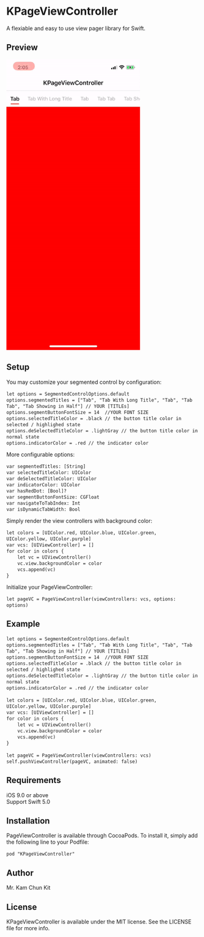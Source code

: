 # KPageViewController

A flexiable and easy to use view pager library for Swift.

## Preview
<img src="Screenshot/ezgif-4-2168d0e5043a.gif" width=350/>

## Setup
You may customize your segmented control by configuration:
```
let options = SegmentedControlOptions.default
options.segmentedTitles = ["Tab", "Tab With Long Title", "Tab", "Tab Tab", "Tab Showing in Half"] // YOUR [TITLEs]
options.segmentButtonFontSize = 14  //YOUR FONT SIZE
options.selectedTitleColor = .black // the button title color in selected / highlighed state
options.deSelectedTitleColor = .lightGray // the button title color in normal state
options.indicatorColor = .red // the indicator color
```

More configurable options:
```
var segmentedTitles: [String] 
var selectedTitleColor: UIColor
var deSelectedTitleColor: UIColor
var indicatorColor: UIColor
var hasRedDot: [Bool]?
var segmentButtonFontSize: CGFloat
var navigateToTabIndex: Int
var isDynamicTabWidth: Bool
```

Simply render the view controllers with background color:
```
let colors = [UIColor.red, UIColor.blue, UIColor.green, UIColor.yellow, UIColor.purple]
var vcs: [UIViewController] = []
for color in colors {
    let vc = UIViewController()
    vc.view.backgroundColor = color
    vcs.append(vc)
}
```

Initialize your PageViewController:
```
let pageVC = PageViewController(viewControllers: vcs, options: options)
```

## Example
```
let options = SegmentedControlOptions.default
options.segmentedTitles = ["Tab", "Tab With Long Title", "Tab", "Tab Tab", "Tab Showing in Half"] // YOUR [TITLEs]
options.segmentButtonFontSize = 14  //YOUR FONT SIZE
options.selectedTitleColor = .black // the button title color in selected / highlighed state
options.deSelectedTitleColor = .lightGray // the button title color in normal state
options.indicatorColor = .red // the indicator color

let colors = [UIColor.red, UIColor.blue, UIColor.green, UIColor.yellow, UIColor.purple]
var vcs: [UIViewController] = []
for color in colors {
    let vc = UIViewController()
    vc.view.backgroundColor = color
    vcs.append(vc)
}

let pageVC = PageViewController(viewControllers: vcs)
self.pushViewController(pageVC, animated: false)
```

## Requirements
iOS 9.0 or above <br/>
Support Swift 5.0

## Installation
PageViewController is available through CocoaPods. To install it, simply add the following line to your Podfile:

```
pod "KPageViewController"
```

## Author
Mr. Kam Chun Kit

## License
KPageViewController is available under the MIT license. See the LICENSE file for more info.
